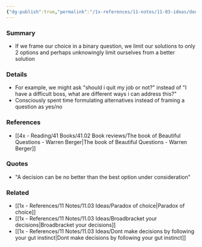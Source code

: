 ```yaml
---
{"dg-publish":true,"permalink":"/1x-references/11-notes/11-03-ideas/dont-define-solutions-in-binary-terms/","title":"Dont define solutions in binary terms","created":"2024-02-14T20:18:33.283+03:00","updated":"2024-02-14T20:18:33.283+03:00"}
---
```



### Summary
- If we frame our choice in a binary question, we limit our solutions to only 2 options and perhaps unknowingly limit ourselves from a better solution

### Details
- For example, we might ask "should i quit my job or not?" instead of "I have a difficult boss, what are different ways i can address this?"
- Consciously spent time formulating alternatives instead of framing a question as yes/no

### References
- [[4x - Reading/41 Books/41.02 Book reviews/The book of Beautiful Questions - Warren Berger\|The book of Beautiful Questions - Warren Berger]]

### Quotes
- "A decision can be no better than the best option under consideration"

### Related
- [[1x - References/11 Notes/11.03 Ideas/Paradox of choice\|Paradox of choice]]
- [[1x - References/11 Notes/11.03 Ideas/Broadbracket your decisions\|Broadbracket your decisions]]
- [[1x - References/11 Notes/11.03 Ideas/Dont make decisions by following your gut instinct\|Dont make decisions by following your gut instinct]]